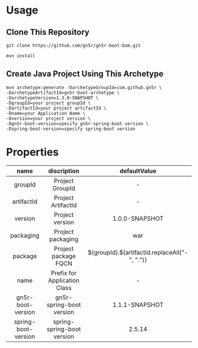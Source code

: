 # Usage

## Clone This Repository

`git clone https://github.com/gn5r/gn5r-boot-bom.git`

`mvn install`

## Create Java Project Using This Archetype

```
mvn archetype:generate -DarchetypeGroupId=com.github.gn5r \
-DarchetypeArtifactId=gn5r-boot-archetype \
-DarchetypeVersion=1.3.0-SNAPSHOT \
-DgroupId=your project groupId \
-DartifactId=your project artifactId \
-Dname=your Application Name \
-Dversion=your project version \
-Dgn5r-boot-version=specify gn5r-spring-boot version \
-Dspring-boot-version=specify spring-boot version
```

# Properties

|        name         |         discription          |                  defaultValue                  |
| :-----------------: | :--------------------------: | :--------------------------------------------: |
|       groupId       |       Project GroupId        |                       -                        |
|     artifactId      |      Project ArtifactId      |                       -                        |
|       version       |       Project version        |                 1.0.0-SNAPSHOT                 |
|      packaging      |      Project packaging       |                      war                       |
|       package       |     Project package FQCN     | \${groupId}.${artifactId.replaceAll("-", ".")} |
|        name         | Prefix for Application Class |                       -                        |
|  gn5r-boot-version  |   gn5r-spring-boot version   |                 1.1.1-SNAPSHOT                 |
| spring-boot-version |  spring-spring-boot version  |                     2.5.14                     |
